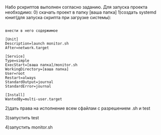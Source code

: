 Набо рскриптов выполнен согласно заданию. 
Для запуска проекта необходимо:
0) скачать проект в папку [ваша папка]
1)создать systemd юнит(для запуска скрипта при загрузке системы):
```создать файл /etc/systemd/system/monitor.service

внести в него содержимое

[Unit]
Description=launch monitor.sh
After=network.target    

[Service]
Type=simple
ExecStart=[ваша папка]/monitor.sh
WorkingDirectory=[ваша папка]   
User=root            
Restart=always        
StandardOutput=journal         
StandardError=journal          

[Install]
WantedBy=multi-user.target 
```
2)дать права на исполнение всем сфайлам с разрешением .sh и test

3)запустить test

4)запустить monitor.sh

